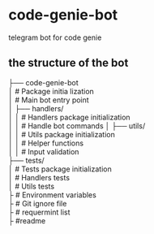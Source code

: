 # code-genie-bot
telegram bot for code genie



## the structure of the bot 
├── code-genie-bot \
│  # Package initia lization \
│  # Main bot entry point \
│ ├── handlers/ \
│ │  # Handlers package initialization \
│ │  # Handle bot commands
│ ├── utils/ \
│ │  # Utils package initialization \
│ │  # Helper functions \
│ │  # Input validation  \
├── tests/ \
│  # Tests package initialization \
│  # Handlers tests \
│  # Utils tests \
├ # Environment variables \
├ # Git ignore file \
├ # requermint list \
├ #readme 
